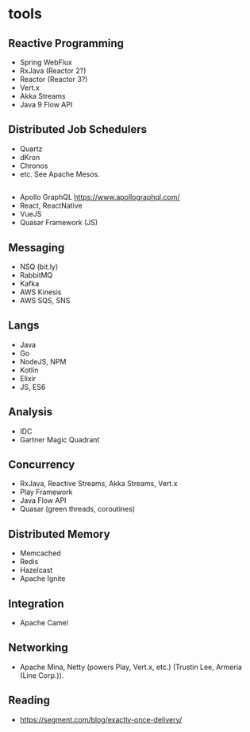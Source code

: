 # tools

## Reactive Programming
* Spring WebFlux
* RxJava (Reactor 2?)
* Reactor (Reactor 3?)
* Vert.x
* Akka Streams
* Java 9 Flow API

## Distributed Job Schedulers
* Quartz
* dKron
* Chronos
* etc. See Apache Mesos.

##
* Apollo GraphQL https://www.apollographql.com/
* React, ReactNative
* VueJS
* Quasar Framework (JS)

## Messaging
* NSQ (bit.ly)
* RabbitMQ
* Kafka
* AWS Kinesis
* AWS SQS, SNS

## Langs
* Java
* Go
* NodeJS, NPM
* Kotlin
* Elixir
* JS, ES6

## Analysis
* IDC
* Gartner Magic Quadrant

## Concurrency
* RxJava, Reactive Streams, Akka Streams, Vert.x
* Play Framework
* Java Flow API
* Quasar (green threads, coroutines)

## Distributed Memory
* Memcached
* Redis
* Hazelcast
* Apache Ignite

## Integration
* Apache Camel

## Networking
* Apache Mina, Netty (powers Play, Vert.x, etc.) (Trustin Lee, Armeria (Line Corp.)).

## Reading
* https://segment.com/blog/exactly-once-delivery/
